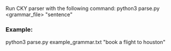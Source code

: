 Run CKY parser with the following command:
python3 parse.py <grammar_file> "sentence"

### Example:
python3 parse.py example_grammar.txt "book a flight to houston"